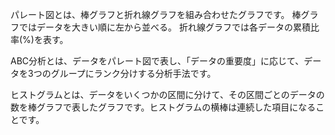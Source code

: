 パレート図とは、棒グラフと折れ線グラフを組み合わせたグラフです。
棒グラフではデータを大きい順に左から並べる。
折れ線グラフでは各データの累積比率(%)を表す。

ABC分析とは、データをパレート図で表し、「データの重要度」に応じて、データを3つのグループにランク分けする分析手法です。

ヒストグラムとは、データをいくつかの区間に分けて、その区間ごとのデータの数を棒グラフで表したグラフです。ヒストグラムの横棒は連続した項目になることです。

